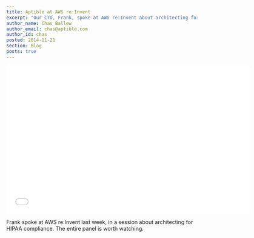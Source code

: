 ```yaml
---
title: Aptible at AWS re:Invent
excerpt: "Our CTO, Frank, spoke at AWS re:Invent about architecting for HIPAA compliance."
author_name: Chas Ballew
author_email: chas@aptible.com
author_id: chas
posted: 2014-11-21
section: Blog
posts: true
---
```

<iframe width="640" height="390" src="//www.youtube.com/embed/c_06psX2obI?start=2065" frameborder="0" allowfullscreen></iframe>

Frank spoke at AWS re:Invent last week, in a session about architecting for HIPAA compliance. The entire panel is worth watching.


